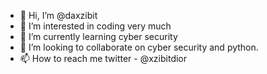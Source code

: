 - 👋 Hi, I’m @daxzibit
- 👀 I’m interested in coding very much
- 🌱 I’m currently learning cyber security
- 💞️ I’m looking to collaborate on cyber security and python.
- 📫 How to reach me twitter - @xzibitdior

<!---
daxzibit/daxzibit is a ✨ special ✨ repository because its `README.md` (this file) appears on your GitHub profile.
You can click the Preview link to take a look at your changes.
--->
